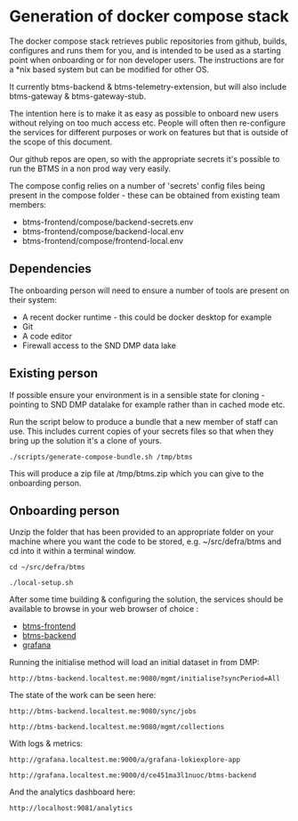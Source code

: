 # Generation of docker compose stack

The docker compose stack retrieves public repositories from github, builds, configures and runs them for you,
and is intended to be used as a starting point when onboarding or for non developer users. The instructions
are for a *nix based system but can be modified for other OS.

It currently btms-backend & btms-telemetry-extension, but will also include btms-gateway & btms-gateway-stub.

The intention here is to make it as easy as possible to onboard new users without relying
on too much access etc. People will often then re-configure the services for different purposes or work
on features but that is outside of the scope of this document.

Our github repos are open, so with the appropriate secrets it's possible to run the BTMS in a non prod
way very easily.

The compose config relies on a number of 'secrets' config files being present in the compose folder - these can be obtained from existing
team members:

- btms-frontend/compose/backend-secrets.env
- btms-frontend/compose/backend-local.env
- btms-frontend/compose/frontend-local.env

## Dependencies

The onboarding person will need to ensure a number of tools are present on their system:

- A recent docker runtime - this could be docker desktop for example
- Git
- A code editor
- Firewall access to the SND DMP data lake

## Existing person

If possible ensure your environment is in a sensible state for cloning - pointing to SND DMP datalake
for example rather than in cached mode etc.

Run the script below to produce a bundle that a new member of staff can use. This includes current copies
of your secrets files so that when they bring up the solution it's a clone of yours.

`./scripts/generate-compose-bundle.sh /tmp/btms`

This will produce a zip file at /tmp/btms.zip which you can give to the onboarding person.

## Onboarding person

Unzip the folder that has been provided to an appropriate folder on your machine where you
want the code to be stored, e.g. ~/src/defra/btms and cd into it within a terminal window.

`cd ~/src/defra/btms`

`./local-setup.sh`

After some time building & configuring the solution, the services should be available to browse
in your web browser of choice :

- [btms-frontend](http://btms-frontend.localtest.me:9081/)
- [btms-backend](http://btms-backend.localtest.me:9080/)
- [grafana](http://grafana.localtest.me:9000/)

Running the initialise method will load an initial dataset in from DMP:

`http://btms-backend.localtest.me:9080/mgmt/initialise?syncPeriod=All`

The state of the work can be seen here:

`http://btms-backend.localtest.me:9080/sync/jobs`

`http://btms-backend.localtest.me:9080/mgmt/collections`

With logs & metrics:

`http://grafana.localtest.me:9000/a/grafana-lokiexplore-app`

`http://grafana.localtest.me:9000/d/ce451ma3l1nuoc/btms-backend`

And the analytics dashboard here:

`http://localhost:9081/analytics`

